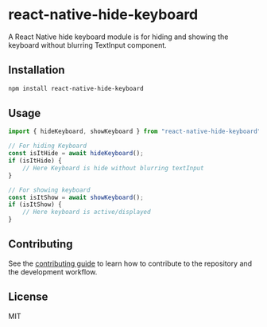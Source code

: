 # react-native-hide-keyboard

A React Native hide keyboard module is for hiding and showing the keyboard without blurring TextInput component.

## Installation

```sh
npm install react-native-hide-keyboard
```

## Usage

```js
import { hideKeyboard, showKeyboard } from "react-native-hide-keyboard";

// For hiding Keyboard
const isItHide = await hideKeyboard();
if (isItHide) {
    // Here Keyboard is hide without blurring textInput
}

// For showing keyboard
const isItShow = await showKeyboard();
if (isItShow) {
    // Here keyboard is active/displayed
}
```

## Contributing

See the [contributing guide](CONTRIBUTING.md) to learn how to contribute to the repository and the development workflow.

## License

MIT
